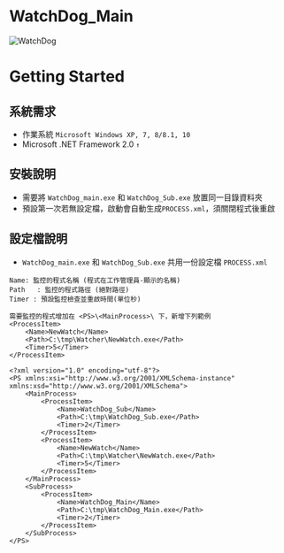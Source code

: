 # WatchDog_Main
![](https://hackaday.com/wp-content/uploads/2021/10/Watchdog.jpg?w=600&h=450 "WatchDog")

# Getting Started
## 系統需求
* 作業系統 `Microsoft Windows XP, 7, 8/8.1, 10`
* Microsoft .NET Framework 2.0 `↑`

## 安裝說明
* 需要將 `WatchDog_main.exe` 和 `WatchDog_Sub.exe` 放置同一目錄資料夾
* 預設第一次若無設定檔，啟動會自動生成`PROCESS.xml`，須關閉程式後重啟

## 設定檔說明
*  `WatchDog_main.exe` 和 `WatchDog_Sub.exe` 共用一份設定檔 `PROCESS.xml`
```
Name: 監控的程式名稱 (程式在工作管理員-顯示的名稱)
Path   : 監控的程式路徑 (絕對路徑)
Timer : 預設監控檢查並重啟時間(單位秒)
```
```
需要監控的程式增加在 <PS>\<MainProcess>\ 下，新增下列範例
<ProcessItem>
	<Name>NewWatch</Name>
	<Path>C:\tmp\Watcher\NewWatch.exe</Path>
	<Timer>5</Timer>
</ProcessItem>

```
```
<?xml version="1.0" encoding="utf-8"?>
<PS xmlns:xsi="http://www.w3.org/2001/XMLSchema-instance" xmlns:xsd="http://www.w3.org/2001/XMLSchema">
	<MainProcess>
		<ProcessItem>
			<Name>WatchDog_Sub</Name>
			<Path>C:\tmp\WatchDog_Sub.exe</Path>
			<Timer>2</Timer>
		</ProcessItem>
		<ProcessItem>
			<Name>NewWatch</Name>
			<Path>C:\tmp\Watcher\NewWatch.exe</Path>
			<Timer>5</Timer>
		</ProcessItem>
	</MainProcess>
	<SubProcess>
		<ProcessItem>
			<Name>WatchDog_Main</Name>
			<Path>C:\tmp\WatchDog_Main.exe</Path>
			<Timer>2</Timer>
		</ProcessItem>
	</SubProcess>
</PS>
```
